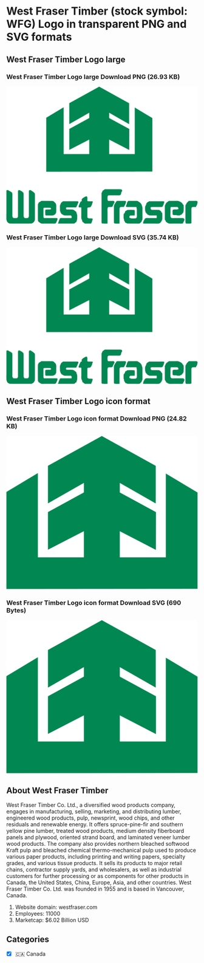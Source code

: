 # West Fraser Timber (stock symbol: WFG) Logo in transparent PNG and SVG formats

## West Fraser Timber Logo large

### West Fraser Timber Logo large Download PNG (26.93 KB)

![West Fraser Timber Logo large Download PNG (26.93 KB)](/img/orig/WFG_BIG-89d87ac4.png)

### West Fraser Timber Logo large Download SVG (35.74 KB)

![West Fraser Timber Logo large Download SVG (35.74 KB)](/img/orig/WFG_BIG-12b6f4fe.svg)

## West Fraser Timber Logo icon format

### West Fraser Timber Logo icon format Download PNG (24.82 KB)

![West Fraser Timber Logo icon format Download PNG (24.82 KB)](/img/orig/WFG-d2c648cc.png)

### West Fraser Timber Logo icon format Download SVG (690 Bytes)

![West Fraser Timber Logo icon format Download SVG (690 Bytes)](/img/orig/WFG-6e0dd8d2.svg)

## About West Fraser Timber

West Fraser Timber Co. Ltd., a diversified wood products company, engages in manufacturing, selling, marketing, and distributing lumber, engineered wood products, pulp, newsprint, wood chips, and other residuals and renewable energy. It offers spruce-pine-fir and southern yellow pine lumber, treated wood products, medium density fiberboard panels and plywood, oriented strand board, and laminated veneer lumber wood products. The company also provides northern bleached softwood Kraft pulp and bleached chemical thermo-mechanical pulp used to produce various paper products, including printing and writing papers, specialty grades, and various tissue products. It sells its products to major retail chains, contractor supply yards, and wholesalers, as well as industrial customers for further processing or as components for other products in Canada, the United States, China, Europe, Asia, and other countries. West Fraser Timber Co. Ltd. was founded in 1955 and is based in Vancouver, Canada.

1. Website domain: westfraser.com
2. Employees: 11000
3. Marketcap: $6.02 Billion USD


## Categories
- [x] 🇨🇦 Canada

